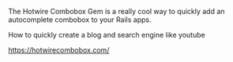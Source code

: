 The Hotwire Combobox Gem is a really cool way to quickly add an autocomplete combobox to your Rails apps.

How to quickly create a blog and search engine like youtube

https://hotwirecombobox.com/

